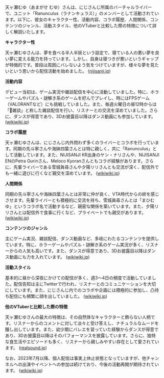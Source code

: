 天ヶ瀬むゆ（あまがせ むゆ）さんは、にじさんじ所属のバーチャルライバーで、ユニット「Ranunculus（ラナンキュラス）」のメンバーとして活動されています。以下に、彼女のキャラクター性、活動内容、コラボ履歴、人間関係、コンテンツのジャンル、活動スタイル、他のVTuberと比較した際の特徴について詳しく解説いたします。

**キャラクター性**

天ヶ瀬むゆさんは、夢を食べる半人半妖という設定で、寝ている人の悪い夢を良い夢に変える能力を持っています。しかし、自身は寝つきが悪いというギャップが特徴的です。普段は周囲にバレないよう気をつけていますが、様々な夢を見たいという思いから配信活動を始めました。 ([nijisanji.jp](https://www.nijisanji.jp/talents/l/muyu-amagase?utm_source=openai))

**活動内容**

デビュー当初は、ゲーム実況や雑談配信を中心に活動していました。特に、ホラーゲームやパズル・謎解き系のゲームを好んでプレイし、時にはFPSゲーム（VALORANTなど）にも挑戦していました。また、毎週火曜日の昼12時からは「🍙雑談」と称した雑談配信を行い、リスナーとの交流を深めていました。さらに、ダンスが得意であり、3Dお披露目以降はダンス動画にも参加しています。 ([wikiwiki.jp](https://wikiwiki.jp/nijisanji/%E5%A4%A9%E3%83%B6%E7%80%AC%E3%82%80%E3%82%86?utm_source=openai))

**コラボ履歴**

天ヶ瀬むゆさんは、にじさんじ内外問わず多くのライバーとコラボを行っています。同期の先斗寧さんや海妹四葉さんとは特に親しく、共に「Ranunculus」として活動しています。また、NIJISANJI KR出身のヤン・ナリさんや、NIJISANJI ENのPetra Gurinさん、Meloco Kyoranさんともコラボ経験があります。さらに、先輩ライバーである雪城眞尋さんや夕陽リリさんとも交流が深く、配信外でも一緒に遊びに行くなど親交を深めています。 ([wikiwiki.jp](https://wikiwiki.jp/nijisanji/%E5%A4%A9%E3%83%B6%E7%80%AC%E3%82%80%E3%82%86?utm_source=openai))

**人間関係**

同期の先斗寧さんや海妹四葉さんとは非常に仲が良く、VTA時代からの絆を感じさせます。先輩ライバーとも積極的に交流を持ち、雪城眞尋さんとは「まひむゆ」というコラボ名で活動するなど、親密な関係を築いています。また、夕陽リリさんとは配信外で食事に行くなど、プライベートでも親交があります。 ([wikiwiki.jp](https://wikiwiki.jp/nijisanji/%E5%A4%A9%E3%83%B6%E7%80%AC%E3%82%80%E3%82%86?utm_source=openai))

**コンテンツのジャンル**

主にゲーム実況、雑談配信、ダンス動画など、多岐にわたるコンテンツを提供しています。特に、ホラーゲームやパズル・謎解き系のゲーム実況が多く、リスナーからの人気も高いです。また、ダンスが得意であり、3Dお披露目以降はダンス動画にも力を入れています。 ([wikiwiki.jp](https://wikiwiki.jp/nijisanji/%E5%A4%A9%E3%83%B6%E7%80%AC%E3%82%80%E3%82%86?utm_source=openai))

**活動スタイル**

基本的に昼から深夜にかけての配信が多く、週3～4日の頻度で活動していました。配信告知は主にTwitterで行われ、リスナーとのコミュニケーションを大切にしています。また、にじさんじ内でのコラボや企画には積極的に参加し、凸待ち配信にも頻繁に顔を出していました。 ([wikiwiki.jp](https://wikiwiki.jp/nijisanji/%E5%A4%A9%E3%83%B6%E7%80%AC%E3%82%80%E3%82%86?utm_source=openai))

**他のVTuberと比較した際の特徴**

天ヶ瀬むゆさんの最大の特徴は、その自然体なキャラクターと飾らない人柄です。リスナーからのコメントに対して淡々と受け答えし、ナチュラルなムードを醸し出しています。また、幼少期にバレエを習っていた経験からダンスが得意であり、3Dお披露目以降はそのパフォーマンスを披露しています。さらに、独特な食生活やエピソードも多く、リスナーから親しみやすい存在として愛されています。 ([realsound.jp](https://realsound.jp/tech/2024/09/post-1772919_3.html?utm_source=openai))

なお、2023年7月以降、個人配信は事実上休止状態となっていますが、他チャンネルへの出演やイベントへの参加は続けており、今後の活動再開が期待されています。 ([wikiwiki.jp](https://wikiwiki.jp/nijisanji/%E5%A4%A9%E3%83%B6%E7%80%AC%E3%82%80%E3%82%86?utm_source=openai)) 